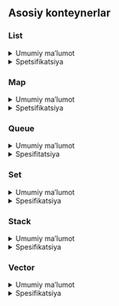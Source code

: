 ## Asosiy konteynerlar 

### List

<details>
  <summary>Umumiy ma’lumot</summary>
<br />

List (ro’yxat) – bu ixtiyoriy o'lchamdagi elementlar to'plamini ko'rsatkichlar bilan ketma-ket bog'langan tugunlar sifatida saqlaydigan ketma-ket konteynerdir. Har bir tugun ro'yxat elementiga mos keladigan qiymatni va keyingi elementga ko'rsatgichni saqlaydi. Idishning bunday joylashishi, masalan, statik massivda bo'lgani kabi, qat'iy belgilangan o'lchamdan uzoqlashishga imkon beradi va konteynerga yangi element qo'shish jarayonini yanada intuitiv qiladi.

![](misc/images/list_01.png)

Yuqorida to'rtta elementdan iborat ro'yxatga misol keltirilgan. Har bir ro'yxat elementi ikkita maydonga ega struktura sifatida taqdim etiladi: tugun qiymati va keyingi ro'yxat elementiga ko'rsatgich. Ro'yxatning oxirgi elementi hech narsani bildirmaydi.

![](misc/images/list_02.png)

Bunday ro’yxat moslamasi ro'yxatning oxiriga ham, o'rtasiga ham oddiy usulda (kaskadli siljishsiz) qo'shish imkonini beradi. Ro'yxatdagi ma'lum bir pozitsiyaga element qo'shganda, ushbu pozitsiyadan keyingi keyingi elementga ishora qilish uchun yangi tugun yaratiladi, shundan so'ng oldingi elementning ko'rsatkichi yangisiga o'tkaziladi.

![](misc/images/list_03.png)

Element ro’yxatdan o’chirilganda, ma’lum bir tugun bo’shatiladi, qo’shni elementlarning ko'rsatkichlari esa qiymatini o'zgartiradi: oldingi element ko'rsatgichni o'chirilgandan keyin keyingi elementga o'tkazadi.

Ro’yxatlar bir bog’lamchili yoki ikki bog’lamchili bo’lad. Bir bog’lamchili ro’yxat – bu ro’yxat bo'lib, uning har bir tugunida faqat bitta ko'rsatgich saqlanadi: ro'yxatning keyingi elementiga (yuqoridagi misol). Ikki bog’lamchili ro'yxatda har bir tugun oldingi elementga qo'shimcha ko'rsatgichni saqlaydi. C++ da ro'yxat konteynerining standart bajarilishi ikki bog’lamchili ro'yxatdan foydalanadi.

Konteyner sinfi obyekti ro'yxatning “boshi” va “dumi” elementlariga ishora qiluvchi ro'yxat boshi va quyruq ko'rsatkichlarini saqlaydi. List konteyneri faqat “bosh” va “dum”ga to'g'ridan-to'g'ri kirishni ta'minlaydi, lekin ro'yxatning istalgan joyiga elementlarni qo'shish va olib tashlash imkonini beradi.
</details>

<details>

<summary>Spetsifikatsiya</summary>
<br />

*List Member type*

Ushbu jadvalda sinf kodini o'qishni osonlashtirish uchun qabul qilingan sinf ichidagi turdagi bekor qilishlar (standart STL kutubxonasi uchun odatiy) ko’rsatilgan:

| Member type            | definition                                                                             |
|------------------------|----------------------------------------------------------------------------------------|
| `value_type`             | `T` defines the type of an element (T is a template parameter)                                  |
| `reference`              | `T &` defines the type of the reference to an element                                                             |
| `const_reference`        | `const T &` defines the type of the constant reference                                         |
| `iterator`               | internal class `ListIterator<T>` defines the type for iterating through the container                                                 |
| `const_iterator`         | internal class `ListConstIterator<T>` defines the constant type for iterating through the container                                           |
| `size_type`              | `size_t` defines the type of the container size (standard type is size_t) |

*List Functions*

Ushbu jadvalda sinf bilan o’zaro aloqa qilishning asosiy ommaviy usullari keltirilgan:

| Functions      | Definition                                      |
|----------------|-------------------------------------------------|
| `list()`  | default constructor, creates an empty list                                  |
| `list(size_type n)`  | parameterized constructor, creates the list of size n                                 |
| `list(std::initializer_list<value_type> const &items)`  | initializer list constructor, creates a list initizialized using std::initializer_list<T>    |
| `list(const list &l)`  | copy constructor  |
| `list(list &&l)`  | move constructor  |
| `~list()`  | destructor  |
| `operator=(list &&l)`      | assignment operator overload for moving an object                                |

*List Element access*

Ushbu jadvalda sinf a’zolariga kirishning ommaviy usullari keltirilgan:

| Element access | Definition                                      |
|----------------|-------------------------------------------------|
| `const_reference front()`          | access the first element                        |
| `const_reference back()`           | access the last element                         |

*List Iterators*

Ushbu jadvalda sinf elementlarini takrorlashning umumiy usullari ro'yxati keltirilgan (iteratorlarga kirish):


| Iterators      | Definition                                      |
|----------------|-------------------------------------------------|
| `iterator begin()`    | returns an iterator to the beginning            |
| `iterator end()`        | returns an iterator to the end                  |

*List Capacity*

Ushbu jadvalda konteyner to’lganligi to’g’risidagi ma'lumotlariga kirishning umumiy usullari keltirilgan:

| Capacity       | Definition                                      |
|----------------|-------------------------------------------------|
| `bool empty()`          | checks whether the container is empty           |
| `size_type size()`           | returns the number of elements                  |
| `size_type max_size()`       | returns the maximum possible number of elements |

*List Modifiers*

Ushbu jadvalda konteynerni o'zgartirishning umumiy usullari keltirilgan:

| Modifiers      | Definition                                      |
|----------------|-------------------------------------------------|
| `void clear()`          | clears the contents                             |
| `iterator insert(iterator pos, const_reference value)`         | inserts element into concrete pos and returns the iterator that points to the new element     |
| `void erase(iterator pos)`          | erases an element at pos                                 |
| `void push_back(const_reference value)`      | adds an element to the end                      |
| `void pop_back()`   | removes the last element        |
| `void push_front(const_reference value)`      | adds an element to the head                      |
| `void pop_front()`   | removes the first element        |
| `void swap(list& other)`                   | swaps the contents                                                                     |
| `void merge(list& other)`                   | merges two sorted lists                                                                      |
| `void splice(const_iterator pos, list& other)`                   | transfers elements from list other starting from pos             |
| `void reverse()`                   | reverses the order of the elements              |
| `void unique()`                   | removes consecutive duplicate elements               |
| `void sort()`                   | sorts the elements                |

</details>

### Map

<details>
  <summary>Umumiy ma’lumot </summary>
<br />

Map (lug’at) – o’sish bo'yicha tartiblangan kalit-qiymat juftlarini o'z ichiga olgan assotsiativ konteyner. Ya'ni, har bir element qandaydir noyob kalit bilan bog'langan va uning lug'atdagi o'rni kaliti bilan belgilanadi. Lug'atlar elementlarni boshqa qiymat bilan (indeks emas) bog'lash kerak bo'lganda foydalidir. Misol uchun, korxona asbob-uskuna sotib oladi va har bir element qayta-qayta sotib olinishi kerak. Bunday holda, bir juft pozitsiya identifikatori - xarid hajmi bilan lug'atdan foydalanish qulay. Bu yerda identifikator nafaqat raqam, balki satr ham bo'lishi mumkin. Shunday qilib, lug'atda qidirish massivdagi kabi indeks bo'yicha emas, balki identifikator - so'z bo'yicha amalga oshiriladi.

![](misc/images/map_01.png)

Qanday qilib lug'at kalit bo'yicha juftliklarga kirishga imkon beradi va har doim saralangan bo’ladi? Aslida, lug'at binar qidiruv daraxti tuzilishiga ega (C++ dasturida bu qizil-qora daraxt), bu sizga lug'atga elementlarni darhol tartibda qo'shish va lug'at elementlarni barcha elementlarni to'g'ridan-to'g'ri ko'rib chiqishdan ko'ra samaraliroq topish imkonini beradi.

![](misc/images/map_02.png)

Binar qidiruv daraxti – ham tugunlardan tashkil topgan tuzilma, lekin har bir tugunda ikkita boshqa tugunga - "avlodlarga" ikkita ko'rsatgich mavjud. Bunday holda, joriy tugun "ota-ona" deb ataladi. Umuman olganda, ikkilik qidiruv daraxti joriy tugunning bolalari bo'lsa, chap bola pastki qiymatga ega elementni va o'ngdagi eng yuqori qiymatga ega elementni o'z ichiga olishini ta'minlaydi. Shunday qilib, daraxtdan ma'lum bir elementni qidirish uchun maxsus komporator funktsiyasidan foydalangan holda qidirilayotgan qiymatni joriy tugunning qiymati bilan solishtirish kifoya qiladi (lug'atda bu funktsiya kalit turiga bog'liq). Agar u kattaroq bo'lsa, siz “o’ng” bolaga, kamroq - chapga o'tishingiz kerak va agar qiymat teng bo'lsa, kerakli element topiladi.

![](misc/images/map_03.png)

</details>

<details>
  <summary>Spetsifikatsiya</summary>
<br />

*Map Member type*

Ushbu jadvalda sinf kodini o'qishni osonlashtirish uchun qabul qilingan sinf ichidagi turdagi bekor qilishlar (standart STL kutubxonasi) ko'rsatilgan:

| Member type            | Definition                                                                             |
|------------------------|----------------------------------------------------------------------------------------|
| `key_type`               | `Key` the first template parameter (Key)                                                     |
| `mapped_type`           | `T` the second template parameter (T)                                                      |
| `value_type`             | `std::pair<const key_type,mapped_type>` Key-value pair                                                      |
| `reference`              | `value_type &` defines the type of the reference to an element                                                             |
| `const_reference`        | `const value_type &` defines the type of the constant reference                                         |
| `iterator`               | internal class `MapIterator<K, T>` or `BinaryTree::iterator` as internal iterator of tree subclass; defines the type for iterating through the container                                                 |
| `const_iterator`         | internal class `MapConstIterator<K, T>` or `BinaryTree::const_iterator` as internal const iterator of tree subclass; defines the constant type for iterating through the container                                           |
| `size_type`              | `size_t` defines the type of the container size (standard type is size_t) |

*Map Member functions*

Ushbu jadvalda sinf bilan o’zaro aloqa qilishning asosiy ommaviy usullari keltirilgan:

| Member functions      | Definition                                      |
|----------------|-------------------------------------------------|
| `map()`  | default constructor, creates an empty map                                 |
| `map(std::initializer_list<value_type> const &items)`  | initializer list constructor, creates the map initizialized using std::initializer_list<T>    |
| `map(const map &m)`  | copy constructor  |
| `map(map &&m)`  | move constructor  |
| `~map()`  | destructor  |
| `operator=(map &&m)`      | assignment operator overload for moving an object                                |

*Map Element access*

Ushbu jadvalda sinf elementlariga kirishning ommaviy usullari keltirilgan:

| Element access         | Definition                                                                             |
|------------------------|----------------------------------------------------------------------------------------|
| `T& at(const Key& key)`                     | access a specified element with bounds checking                                          |
| `T& operator[](const Key& key)`             | access or insert specified element                                                     |

*Map Iterators*

Ushbu jadvalda sinf elementlarini takrorlashning ommaviy usullari ro'yxati keltirilgan (iteratorlarga kirish):

| Iterators              | Definition                                                                             |
|------------------------|----------------------------------------------------------------------------------------|
| `iterator begin()`            | returns an iterator to the beginning                                                   |
| `iterator end()`                | returns an iterator to the end                                                         |

*Map Capacity*

Ushbu jadvalda konteyner to’lganligi to’g’risidagi ma’lumotlariga kirishning ommaviy usullari keltirilgan:

| Capacity               | Definition                                                                             |
|------------------------|----------------------------------------------------------------------------------------|
| `bool empty()`                  | checks whether the container is empty                                                  |
| `size_type size()`                   | returns the number of elements                                                         |
| `size_type max_size()`               | returns the maximum possible number of elements                                        |

*Map Modifiers*

Ushbu jadvalda konteynerni o'zgartirishning ommaviy usullari keltirilgan:

|------------------------|----------------------------------------------------------------------------------------|
| `void clear()`                  | clears the contents                                                                    |
| `std::pair<iterator, bool> insert(const value_type& value)`                 | inserts a node and returns an iterator to where the element is in the container and bool denoting whether the insertion took place                                        |
| `std::pair<iterator, bool> insert(const Key& key, const T& obj)`                 | inserts a value by key and returns an iterator to where the element is in the container and bool denoting whether the insertion took place    |
| `std::pair<iterator, bool> insert_or_assign(const Key& key, const T& obj);`       | inserts an element or assigns to the current element if the key already exists         |
| `void erase(iterator pos)`                  | erases an element at pos                                                                        |
| `void swap(map& other)`                   | swaps the contents                                                                     |
| `void merge(map& other);`                  | splices nodes from another container                                                   |

*Map Lookup*

Ushbu jadvalda konteynerlarni ko'rib chiqishni amalga oshiradigan ommaviy usullar ro'yxati keltirilgan:

| Lookup                 | Definition                                                                             |
|------------------------|----------------------------------------------------------------------------------------|
| `bool contains(const Key& key)`                  | checks if there is an element with key equivalent to key in the container                                   |

</details>

### Queue

<details>
  <summary>Umumiy ma’lumot</summary>
<br />

Queue (navbat) - FIFO (First-In, First-Out) printsipiga muvofiq tashkil etilgan elementlarga ega konteyner. Xuddi ro’yxat kabi, navbat konteyner sinfining obyekti navbatning “dumi” va “boshi” ga ko'rsatgichlarni o'z ichiga oladi, ammo o'chirish “bosh” dan qat'iy ravishda amalga oshiriladi va yozish, ya'ni yangi elementlarni qo'shish qat'iy ravishda amalga oshiriladi. “dumga” Navbatni elementlar bir uchidan kirib, ikkinchi uchidan chiqib ketadigan quvur turi deb o'ylash qulay.

![](misc/images/queue01.png)

</details>

<details>
  <summary>Spesifitatsiya</summary>
<br /> 

*Queue Member type*

Ushbu jadvalda sinf kodini o'qishni osonlashtirish uchun qabul qilingan sinf ichidagi turdagi bekor qilishlar (standart STL kutubxonasi) ko'rsatilgan:

| Member type      | Definition                                       |
|------------------|--------------------------------------------------|
| `value_type`       | `T` the template parameter T                   |
| `reference`              | `T &` defines the type of the reference to an element                                                             |
| `const_reference`        | `const T &` defines the type of the constant reference                                         |
| `size_type`        | `size_t` defines the type of the container size (standard type is size_t) |

*Queue Member functions*

Ushbu jadvalda sinf bilan o'zaro aloqa qilishning asosiy ommaviy usullari keltirilgan:

| Functions      | Definition                                      |
|----------------|-------------------------------------------------|
| `queue()`  | default constructor, creates an empty queue                                 |
| `queue(std::initializer_list<value_type> const &items)`  | initializer list constructor, creates queue initizialized using std::initializer_list<T>    |
| `queue(const queue &q)`  | copy constructor  |
| `queue(queue &&q)`  | move constructor  |
| `~queue()`  | destructor  |
| `operator=(queue &&q)`      | assignment operator overload for moving an object                                |

*Queue Element access*

Ushbu jadvalda sinf elementlariga kirishning ommaviy usullari keltirilgan:

| Element access | Definition                                      |
|----------------|-------------------------------------------------|
| `const_reference front()`          | access the first element                        |
| `const_reference back()`           | access the last element                         |

*Queue Capacity*

Ushbu jadvalda konteyner to’lganligi to’g’risida ma’lumotlariga kirishning ommaviy usullari keltirilgan:

| Capacity       | Definition                                      |
|----------------|-------------------------------------------------|
| `bool empty()`          | checks whether the container is empty           |
| `size_type size()`           | returns the number of elements                  |

*Queue Modifiers*

Ushbu jadvalda konteynerni o'zgartirishning ommaviy usullari keltirilgan:

| Modifiers        | Definition                                       |
|------------------|--------------------------------------------------|
| `void push(const_reference value)`             | inserts an element at the end                       |
| `void pop()`              | removes the first element                        |
| `void swap(queue& other)`             | swaps the contents                               |

</details>

### Set

<details>
  <summary>Umumiy ma’lumot </summary>
<br />

Set (ko’pchilik) – bu noyob elementlarning assotsiativ konteyneridir. Bu shuni anglatadiki, siz bir xil elementni to'plamga ikki marta qo'sha olmaysiz. O'rnatilgan konteyner assotsiativdir, chunki uning ichida map konteyneri (lug'at) kabi daraxt sifatida ham ifodalanadi va shunga mos ravishda elementlarni tartiblangan tartibda saqlaydi. Lug‘at va to‘plam o‘rtasidagi farq shundaki, to‘plamdagi yagona narsa kalit emas, balki qiymatning o‘zidir, xuddi daraxtdagi qiymatni izlash kalit bilan emas, balki qiymatning o‘zi tomonidan tekshirilganidek. Mavjud elementni to'plamga qo'shganda, tegishli istisno paydo bo'ladi.


Standart amalga oshirishda to'plamlar (kesishma, birlashma, ayirish va boshqalar) bo'yicha matematik amallar sinf darajasida amalga oshirilmaydi.

</details>

<details>
  <summary>Spesifikatsiya</summary>
<br />

*Set Member type*

Ushbu jadvalda sinf kodini o'qishni osonlashtirish uchun qabul qilingan sinf ichidagi turidagi bekor qilishlar (standart STL kutubxonasi uchun odatiy) ko'rsatilgan:

| Member type            | Definition                                                                             |
|------------------------|----------------------------------------------------------------------------------------|
| `key_type`               | `Key` the first template parameter (Key)                                                     |
| `value_type`             | `Key` value type (the value itself is a key)                                                    |
| `reference`              | `value_type &` defines the type of the reference to an element                                                             |
| `const_reference`        | `const value_type &` defines the type of the constant reference                                         |
| `iterator`               | internal class `SetIterator<T>` or `BinaryTree::iterator` as the internal iterator of tree subclass; defines the type for iterating through the container                                                 |
| `const_iterator`         | internal class `SetConstIterator<T>` or `BinaryTree::const_iterator` as the internal const iterator of tree subclass; defines the constant type for iterating through the container                                           |
| `size_type`              | `size_t` defines the type of the container size (standard type is size_t) |

*Set Member functions*

Ushbu jadvalda sinf bilan o'zaro aloqa qilishning asosiy ommaviy usullari keltirilgan:

| Member functions      | Definition                                      |
|----------------|-------------------------------------------------|
| `set()`  | default constructor, creates an empty set                                 |
| `set(std::initializer_list<value_type> const &items)`  | initializer list constructor, creates the set initizialized using std::initializer_list<T>    |
| `set(const set &s)`  | copy constructor  |
| `set(set &&s)`  | move constructor  |
| `~set()`  | destructor  |
| `operator=(set &&s)`      | assignment operator overload for moving an object                                |

*Set Iterators*

Ushbu jadvalda sinf elementlarini takrorlashning umumiy usullari ro'yxati keltirilgan (iteratorlarga kirish):

| Iterators              | Definition                                                                             |
|------------------------|----------------------------------------------------------------------------------------|
| `iterator begin()`            | returns an iterator to the beginning                                                   |
| `iterator end()`                | returns an iterator to the end                                                         |

*Set Capacity*

Ushbu jadvalda konteyner to’lganligi to’g’risida ma'lumotlariga kirishning umumiy usullari keltirilgan:

| Capacity       | Definition                                      |
|----------------|-------------------------------------------------|
| `bool empty()`          | checks whether the container is empty           |
| `size_type size()`           | returns the number of elements                  |
| `size_type max_size()`       | returns the maximum possible number of elements |

*Set Modifiers*

Ushbu jadvalda konteynerni o'zgartirishning umumiy usullari keltirilgan:

| Modifiers              | Definition                                                                             |
|------------------------|----------------------------------------------------------------------------------------|
| `void clear()`                  | clears the contents                                                                    |
| `std::pair<iterator, bool> insert(const value_type& value)`                 | inserts a node and returns an iterator to where the element is in the container and bool denoting whether the insertion took place                                        |
| `void erase(iterator pos)`                  | erases an element at pos                                                                        |
| `void swap(set& other)`                   | swaps the contents                                                                     |
| `void merge(set& other);`                  | splices nodes from another container                                                   |

*Set Lookup*

Ushbu jadvalda konteynerlarni ko'rib chiqishni amalga oshiradigan umumiy usullar ro'yxati keltirilgan:

| Lookup                 | Definition                                                                             |
|------------------------|----------------------------------------------------------------------------------------|
| `iterator find(const Key& key)`                   | finds an element with a specific key                                                        |
| `bool contains(const Key& key)`               | checks if the container contains an element with a specific key                             |

</details>

### Stack

<details>
  <summary>Umumiy ma’lumot</summary>
<br />

Stack (stek) – Bu LIFO (Last-In, First-Out) tamoyiliga muvofiq tashkil etilgan elementlarga ega konteyner. Stack konteyner sinfi obyekti stekning "boshiga" ko'rsatgichlarni o'z ichiga oladi va "bosh" dan qat'iy ravishda qo'shiladi. Stakni bir uchi muhrlangan shisha yoki quvur deb o'ylash qulay: idishga birinchi bo'lib qo'yilgan elementga o'tish uchun avval yuqoridagi barcha elementlarni olib tashlashingiz kerak.

![](misc/images/stack01.png)

</details>

<details>
  <summary>Spesifikatsiya</summary>
<br />

*Stack Member type*

Ushbu jadvalda sinf kodini o'qishni osonlashtirish uchun qabul qilingan sinf ichidagi turdagi bekor qilishlar (standart STL kutubxonasi uchun odatiy) ko'rsatilgan:

| Member type      | Definition                                       |
|------------------|--------------------------------------------------|
| `value_type`       | `T` the template parameter T                   |
| `reference`              | `T &` defines the type of the reference to an element                                                             |
| `const_reference`        | `const T &` defines the type of the constant reference                                         |
| `size_type`        | `size_t` defines the type of the container size (standard type is size_t) |

*Stack Member functions*

Ushbu jadvalda sinf bilan o'zaro aloqa qilishning asosiy ommaviy usullari keltirilgan:

| Functions      | Definition                                      |
|----------------|-------------------------------------------------|
| `stack()`  | default constructor, creates an empty stack                                 |
| `stack(std::initializer_list<value_type> const &items)`  | initializer list constructor, creates stack initizialized using std::initializer_list<T>    |
| `stack(const stack &s)`  | copy constructor  |
| `stack(stack &&s)`  | move constructor  |
| `~stack()`  | destructor  |
| `operator=(stack &&s)`      | assignment operator overload for moving an object                                |

*Stack Element access*

Ushbu jadvalda sinf a'zolariga kirishning ommaviy usullari keltirilgan:

This table contains the public methods for accessing the elements of the class:

| Element access   | Definition                                       |
|------------------|--------------------------------------------------|
| `const_reference top()`              | accesses the top element                         |

*Stack Capacity*

Ushbu jadvalda konteyner mazmuni ma'lumotlariga kirishning umumiy usullari keltirilgan:

| Capacity       | Definition                                      |
|----------------|-------------------------------------------------|
| `bool empty()`          | checks whether the container is empty           |
| `size_type size()`           | returns the number of elements                  |

*Stack Modifiers*

Ushbu jadvalda konteynerni o'zgartirishning umumiy usullari keltirilgan:

| Modifiers        | Definition                                       |
|------------------|--------------------------------------------------|
| `void push(const_reference value)`             | inserts an element at the top                       |
| `void pop()`              | removes the top element                        |
| `void swap(stack& other)`             | swaps the contents                               |

</details>

### Vector

<details>
  <summary>Umumiy ma’lumot</summary>
<br />

Vector (vektor) – intuitivroq ishlash uchun dinamik massivni inkapsulyatsiya qiluvchi ketma-ket konteynerdir. Ushbu konteyner standart dinamik massivlar kabi qo'lda xotirani boshqarishni talab qilmaydi, buning o'rniga `push_back()` va `insert()` usullari orqali ixtiyoriy sonli elementlarni qo'shish imkonini beradi va ro'yxatdan farqli o'laroq, istalgan elementga kirishingiz mumkin; konteyner to'g'ridan-to'g'ri, indeks bo'yicha. Vektordagi elementlar ketma-ket saqlanadi, bu vektor ustida faqat berilgan iterator orqali emas, balki ko'rsatgichni vektor elementiga qo'lda siljitish orqali ham takrorlash imkonini beradi. Shunday qilib, vektorning birinchi elementiga ko‘rsatgich argument sifatida oddiy massivni kutayotgan har qanday funksiyaga argument sifatida uzatilishi mumkin. Dinamik massiv o'lchamini o'zgartirish har safar element qo'shilganda yoki o'chirilganda sodir bo'lmaydi, lekin faqat belgilangan bufer hajmi oshib ketganda. Shunday qilib, vektor o'lcham uchun javob beradigan ikkita qiymatni saqlaydi: saqlangan massivning o'lchami (`size()` usuli) va buferning o'lchami (`capacity()` usuli).

</details>

<details>
  <summary>Spesifikatsiya</summary>
<br />

*Vector Member type*

Ushbu jadvalda sinf kodini o'qishni osonlashtirish uchun qabul qilingan sinf ichidagi turdagi bekor qilishlar (standart STL kutubxonasi uchun odatiy) ko'rsatilgan:

| Member type            | definition                                                                             |
|------------------------|----------------------------------------------------------------------------------------|
| `value_type`             | `T` defines the type of the element (T is template parameter)                                  |
| `reference`              | `T &` defines the type of the reference to an element                                                             |
| `const_reference`        | `const T &` defines the type of the constant reference                                         |
| `iterator`               | `T *` or internal class `VectorIterator<T>` defines the type for iterating through the container                                                 |
| `const_iterator`         | `const T *` or internal class `VectorConstIterator<T>` defines the constant type for iterating through the container                                           |
| `size_type`              | `size_t` defines the type of the container size (standard type is size_t) |


*Vector Member functions*

Ushbu jadvalda sinf bilan o'zaro aloqa qilishning asosiy ommaviy usullari keltirilgan:

| Functions      | Definition                                      |
|----------------|-------------------------------------------------|
| `vector()`  | default constructor, creates an empty vector                                 |
| `vector(size_type n)`  | parameterized constructor, creates the vector of size n                                 |
| `vector(std::initializer_list<value_type> const &items)`  | initializer list constructor, creates a vector initizialized using std::initializer_list<T>    |
| `vector(const vector &v)`  | copy constructor  |
| `vector(vector &&v)`  | move constructor  |
| `~vector()`  | destructor  |
| `operator=(vector &&v)`      | assignment operator overload for moving an object                                |

*Vector Element access*

Ushbu jadvalda sinf a'zolariga kirishning ommaviy usullari keltirilgan:

| Element access         | Definition                                                                             |
|------------------------|----------------------------------------------------------------------------------------|
| `reference at(size_type pos)`                     | access a specified element with bounds checking                                          |
| `reference operator[](size_type pos);`             | access a specified element                                                               |
| `const_reference front()`          | access the first element                        |
| `const_reference back()`           | access the last element                         |
| `T* data()`                   | direct access the underlying array                                                  |

*Vector Iterators*

Ushbu jadvalda sinf elementlarini takrorlashning ommaviy usullari ro'yxati keltirilgan (iteratorlarga kirish):

| Iterators      | Definition                                      |
|----------------|-------------------------------------------------|
| `iterator begin()`    | returns an iterator to the beginning            |
| `iterator end()`        | returns an iterator to the end                  |

*Vector Capacity*

Ushbu jadvalda konteyner mazmuni ma'lumotlariga kirishning umumiy usullari keltirilgan:

| Capacity               | Definition                                                                             |
|------------------------|----------------------------------------------------------------------------------------|
| `bool empty()`          | checks whether the container is empty           |
| `size_type size()`           | returns the number of elements                  |
| `size_type max_size()`       | returns the maximum possible number of elements |
| `void reserve(size_type size)`                | allocate storage of size elements and copies current array elements to a newely allocated array                                     |
| `size_type capacity()`               | returns the number of elements that can be held in currently allocated storage         |
| `void shrink_to_fit()`          | reduces memory usage by freeing unused memory                                          |

*Vector Modifiers*

Ushbu jadvalda konteynerni o'zgartirishning umumiy usullari keltirilgan:

| Modifiers      | Definition                                      |
|----------------|-------------------------------------------------|
| `void clear()`          | clears the contents                             |
| `iterator insert(iterator pos, const_reference value)`         | inserts elements into concrete pos and returns the iterator that points to the new element     |
| `void erase(iterator pos)`          | erases an element at pos                                 |
| `void push_back(const_reference value)`      | adds an element to the end                      |
| `void pop_back()`   | removes the last element        |
| `void swap(vector& other)`                   | swaps the contents                                                                     |

</details>
